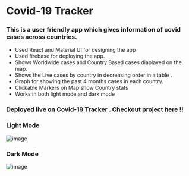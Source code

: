 # Covid-19 Tracker 
###  This is a user friendly app which gives information of covid cases across countries.
<ul>
        <li> Used React and Material UI for designing the app</li>
         <li> Used firebase for deploying the app.</li>
         <liShows Live, Active, Recoveries, Deaths cases></li>
         <li> Shows Worldwide cases and Country Based cases diaplayed on the map.</li>
         <li>Shows the Live cases by country in decreasing order in a table .</li>
         <li>Graph for showing the past 4 months cases in each country. </li>
         <li> Clickable Markers on Map show Country stats</li>
         <li>Works in both light mode and dark mode
</li>
</ul>

### Deployed live on [Covid-19 Tracker](https://covid-tracker-e72e3.web.app/) . Checkout project here !!

### Light Mode
![image](https://user-images.githubusercontent.com/84001343/125254096-c263b780-e317-11eb-989c-cdfd0a2b59ce.png)

### Dark Mode
![image](https://user-images.githubusercontent.com/84001343/125254207-e0c9b300-e317-11eb-9eff-482ee405d6c3.png)

